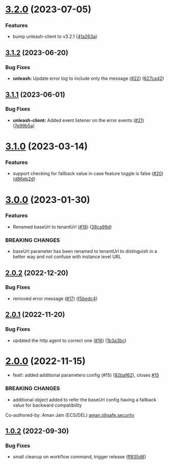 # [3.2.0](https://github.com/Safe-Security/unleash-client/compare/v3.1.2...v3.2.0) (2023-07-05)


### Features

* bump unleash-client to v3.2.1 ([41a263a](https://github.com/Safe-Security/unleash-client/commit/41a263a6f2675422b74eaab95020e7e2d2fe0136))

## [3.1.2](https://github.com/Safe-Security/unleash-client/compare/v3.1.1...v3.1.2) (2023-06-20)


### Bug Fixes

* **unleash:** Update error log to include only the message ([#22](https://github.com/Safe-Security/unleash-client/issues/22)) ([627ca42](https://github.com/Safe-Security/unleash-client/commit/627ca429190bd74f37d259e1f8be46f030bd3e1a))

## [3.1.1](https://github.com/Safe-Security/unleash-client/compare/v3.1.0...v3.1.1) (2023-06-01)


### Bug Fixes

* **unleash-client:** Added event listener on the error events ([#21](https://github.com/Safe-Security/unleash-client/issues/21)) ([7e99b5a](https://github.com/Safe-Security/unleash-client/commit/7e99b5a4c870f46127cb46fe55ac6faeaeb01517))

# [3.1.0](https://github.com/Safe-Security/unleash-client/compare/v3.0.0...v3.1.0) (2023-03-14)


### Features

* support checking for fallback value in case feature toggle is false ([#20](https://github.com/Safe-Security/unleash-client/issues/20)) ([d86eb2d](https://github.com/Safe-Security/unleash-client/commit/d86eb2db35a4515ba5f001bd5c6f1298a90fbea3))

# [3.0.0](https://github.com/Safe-Security/unleash-client/compare/v2.0.2...v3.0.0) (2023-01-30)


### Features

* Renamed baseUrl to tenantUrl ([#18](https://github.com/Safe-Security/unleash-client/issues/18)) ([38ca99d](https://github.com/Safe-Security/unleash-client/commit/38ca99dc8f7cc1a93b9d108e35aa7c2e27821ca8))


### BREAKING CHANGES

* baseUrl parameter has been renamed to tenantUrl to distinguish in a better way and not confuse with instance level URL

## [2.0.2](https://github.com/Safe-Security/unleash-client/compare/v2.0.1...v2.0.2) (2022-12-20)


### Bug Fixes

* removed error message ([#17](https://github.com/Safe-Security/unleash-client/issues/17)) ([f5bedc4](https://github.com/Safe-Security/unleash-client/commit/f5bedc425639fa14e6859aa637b96aae46cb7324))

## [2.0.1](https://github.com/Safe-Security/unleash-client/compare/v2.0.0...v2.0.1) (2022-11-20)


### Bug Fixes

* updated the http agent to correct one ([#16](https://github.com/Safe-Security/unleash-client/issues/16)) ([1b3a3bc](https://github.com/Safe-Security/unleash-client/commit/1b3a3bc40c92c8e9e75382a7e690cfa791a08f20))

# [2.0.0](https://github.com/Safe-Security/unleash-client/compare/v1.0.2...v2.0.0) (2022-11-15)


* feat!: added additional parameters config (#15) ([82baf62](https://github.com/Safe-Security/unleash-client/commit/82baf62990611de3351c614fd8d17319224d6787)), closes [#15](https://github.com/Safe-Security/unleash-client/issues/15)


### BREAKING CHANGES

* additional object added to refer the baseUrl config having a fallback value for backward compatibility

Co-authored-by: Aman Jain (ECS/DEL) <aman.j@safe.security>

## [1.0.2](https://github.com/Safe-Security/unleash-client/compare/v1.0.1...v1.0.2) (2022-09-30)


### Bug Fixes

* small cleanup on workflow command, trigger release ([ff835d8](https://github.com/Safe-Security/unleash-client/commit/ff835d8a573a9de5b2b5e2031e7fd2fdf9fc7134))
